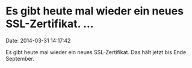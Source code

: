 Es gibt heute mal wieder ein neues SSL-Zertifikat. \...
=======================================================

Date: 2014-03-31 14:17:42

Es gibt heute mal wieder ein neues SSL-Zertifikat. Das hält jetzt bis
Ende September.
